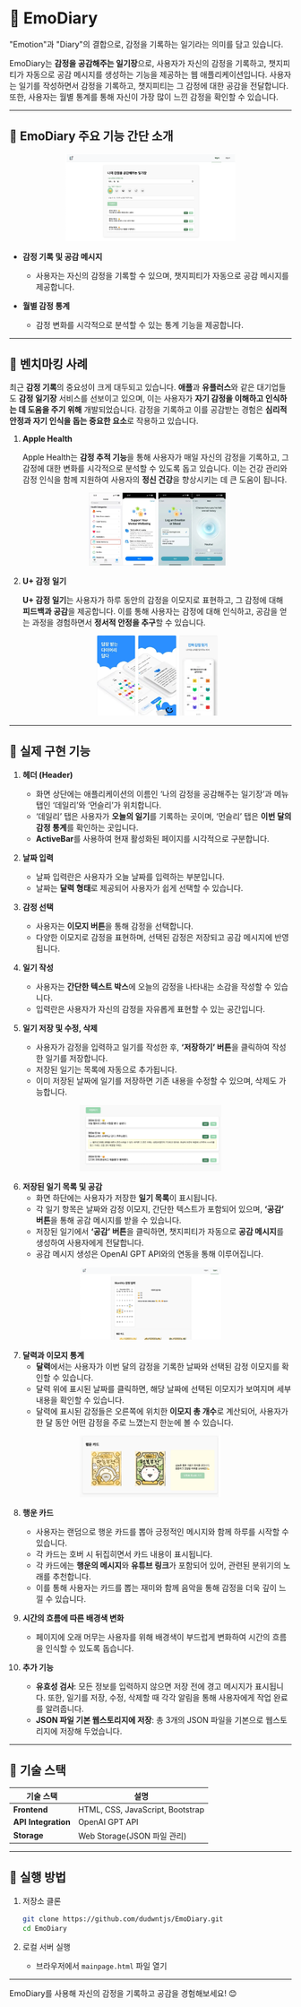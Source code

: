 # 📗 EmoDiary

"Emotion"과 "Diary"의 결합으로, 감정을 기록하는 일기라는 의미를 담고 있습니다.

EmoDiary는 **감정을 공감해주는 일기장**으로, 사용자가 자신의 감정을 기록하고, 챗지피티가 자동으로 공감 메시지를 생성하는 기능을 제공하는 웹 애플리케이션입니다. 사용자는 일기를 작성하면서 감정을 기록하고, 챗지피티는 그 감정에 대한 공감을 전달합니다. 또한, 사용자는 월별 통계를 통해 자신이 가장 많이 느낀 감정을 확인할 수 있습니다.

---

## 📕 EmoDiary 주요 기능 간단 소개

<div align="center">
    <img src="https://github.com/dudwntjs/EmoDiary/blob/main/assests/images/mainpage.png?raw=true" alt="메인페이지" width="60%" />
</div>

- **감정 기록 및 공감 메시지**
  - 사용자는 자신의 감정을 기록할 수 있으며, 챗지피티가 자동으로 공감 메시지를 제공합니다.

- **월별 감정 통계**
  - 감정 변화를 시각적으로 분석할 수 있는 통계 기능을 제공합니다.

---

## 📘 벤치마킹 사례

최근 **감정 기록**의 중요성이 크게 대두되고 있습니다. **애플**과 **유플러스**와 같은 대기업들도 **감정 일기장** 서비스를 선보이고 있으며, 이는 사용자가 **자기 감정을 이해하고 인식하는 데 도움을 주기 위해** 개발되었습니다. 감정을 기록하고 이를 공감받는 경험은 **심리적 안정과 자기 인식을 돕는 중요한 요소**로 작용하고 있습니다.

1. **Apple Health**
    
    Apple Health는 **감정 추적 기능**을 통해 사용자가 매일 자신의 감정을 기록하고, 그 감정에 대한 변화를 시각적으로 분석할 수 있도록 돕고 있습니다. 이는 건강 관리와 감정 인식을 함께 지원하여 사용자의 **정신 건강**을 향상시키는 데 큰 도움이 됩니다.
    
    <div align="center">
    <img src="https://github.com/dudwntjs/EmoDiary/blob/main/assests/images/Apple%20Health1.png?raw=true" alt="Apple Health 1" width="25%" />
    <img src="https://github.com/dudwntjs/EmoDiary/blob/main/assests/images/Apple%20Health2.png?raw=true" alt="Apple Health 2" width="25%" />
</div>

2. **U+ 감정 일기**
    
    **U+ 감정 일기**는 사용자가 하루 동안의 감정을 이모지로 표현하고, 그 감정에 대해 **피드백과 공감**을 제공합니다. 이를 통해 사용자는 감정에 대해 인식하고, 공감을 얻는 과정을 경험하면서 **정서적 안정을 추구**할 수 있습니다.

    <div align="center">
    <img src="https://github.com/dudwntjs/EmoDiary/blob/main/assests/images/U+%20%EA%B0%90%EC%A0%95%20%EC%9D%BC%EA%B8%B0.png?raw=true" alt="U+ 감정 일기" width="45%" />
</div>

---

## 📙 실제 구현 기능

1. **헤더 (Header)**
    - 화면 상단에는 애플리케이션의 이름인 ‘나의 감정을 공감해주는 일기장’과 메뉴탭인 ‘데일리’와 ‘먼슬리’가 위치합니다. 
    - ‘데일리’ 탭은 사용자가 **오늘의 일기**를 기록하는 곳이며, ‘먼슬리’ 탭은 **이번 달의 감정 통계**를 확인하는 곳입니다.
    - **ActiveBar**를 사용하여 현재 활성화된 페이지를 시각적으로 구분합니다.

2. **날짜 입력**
    - 날짜 입력란은 사용자가 오늘 날짜를 입력하는 부분입니다. 
    - 날짜는 **달력 형태**로 제공되어 사용자가 쉽게 선택할 수 있습니다.

3. **감정 선택**
    - 사용자는 **이모지 버튼**을 통해 감정을 선택합니다. 
    - 다양한 이모지로 감정을 표현하며, 선택된 감정은 저장되고 공감 메시지에 반영됩니다.

4. **일기 작성**
    - 사용자는 **간단한 텍스트 박스**에 오늘의 감정을 나타내는 소감을 작성할 수 있습니다.
    - 입력란은 사용자가 자신의 감정을 자유롭게 표현할 수 있는 공간입니다.

5. **일기 저장 및 수정, 삭제**
    - 사용자가 감정을 입력하고 일기를 작성한 후, **‘저장하기’ 버튼**을 클릭하여 작성한 일기를 저장합니다.
    - 저장된 일기는 목록에 자동으로 추가됩니다.
    - 이미 저장된 날짜에 일기를 저장하면 기존 내용을 수정할 수 있으며, 삭제도 가능합니다.
      
<div align="center">
    <img src="https://github.com/dudwntjs/EmoDiary/blob/main/assests/images/Empathy.png?raw=true" alt="Empathy" width="50%" />
</div>

6. **저장된 일기 목록 및 공감**
    - 화면 하단에는 사용자가 저장한 **일기 목록**이 표시됩니다. 
    - 각 일기 항목은 날짜와 감정 이모지, 간단한 텍스트가 포함되어 있으며, **‘공감’ 버튼**을 통해 공감 메시지를 받을 수 있습니다.
    - 저장된 일기에서 **‘공감’ 버튼**을 클릭하면, 챗지피티가 자동으로 **공감 메시지**를 생성하여 사용자에게 전달합니다.
    - 공감 메시지 생성은 OpenAI GPT API와의 연동을 통해 이루어집니다.

<div align="center">
    <img src="https://github.com/dudwntjs/EmoDiary/blob/main/assests/images/Emoji%20Statistics.png?raw=true" alt="Emoji Statistics" width="50%" />
</div>

7. **달력과 이모지 통계**
    - **달력**에서는 사용자가 이번 달의 감정을 기록한 날짜와 선택된 감정 이모지를 확인할 수 있습니다.
    - 달력 위에 표시된 날짜를 클릭하면, 해당 날짜에 선택된 이모지가 보여지며 세부 내용을 확인할 수 있습니다.
    - 달력에 표시된 감정들은 오른쪽에 위치한 **이모지 총 개수**로 계산되어, 사용자가 한 달 동안 어떤 감정을 주로 느꼈는지 한눈에 볼 수 있습니다.

<div align="center">
    <img src="https://github.com/dudwntjs/EmoDiary/blob/main/assests/images/Fortune%20Cards.png?raw=true" alt="Fortune Cards" width="50%" />
</div>

8. **행운 카드**
    - 사용자는 랜덤으로 행운 카드를 뽑아 긍정적인 메시지와 함께 하루를 시작할 수 있습니다.
    - 각 카드는 호버 시 뒤집히면서 카드 내용이 표시됩니다.
    - 각 카드에는 **행운의 메시지**와 **유튜브 링크**가 포함되어 있어, 관련된 분위기의 노래를 추천합니다.
    - 이를 통해 사용자는 카드를 뽑는 재미와 함께 음악을 통해 감정을 더욱 깊이 느낄 수 있습니다.

9. **시간의 흐름에 따른 배경색 변화**
    - 페이지에 오래 머무는 사용자를 위해 배경색이 부드럽게 변화하여 시간의 흐름을 인식할 수 있도록 돕습니다.

10. **추가 기능**
    - **유효성 검사**: 모든 정보를 입력하지 않으면 저장 전에 경고 메시지가 표시됩니다. 또한, 일기를 저장, 수정, 삭제할 때 각각 알림을 통해 사용자에게 작업 완료를 알려줍니다.
    - **JSON 파일 기본 웹스토리지에 저장**: 총 3개의 JSON 파일을 기본으로 웹스토리지에 저장해 두었습니다.

---

## 📓 기술 스택

| **기술 스택** | **설명**                         |
|----------------|---------------------------------|
| **Frontend**   | HTML, CSS, JavaScript, Bootstrap |
| **API Integration** | OpenAI GPT API                 |
| **Storage**    | Web Storage(JSON 파일 관리)     |

---

## 📔 실행 방법

1. 저장소 클론
   ```bash
   git clone https://github.com/dudwntjs/EmoDiary.git
   cd EmoDiary
   ```

2. 로컬 서버 실행
   - 브라우저에서 `mainpage.html` 파일 열기

---

EmoDiary를 사용해 자신의 감정을 기록하고 공감을 경험해보세요! 😊
